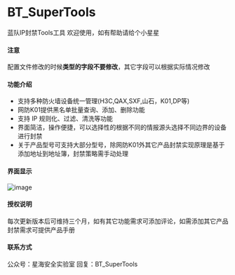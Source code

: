 # BT_SuperTools
蓝队IP封禁Tools工具
欢迎使用，如有帮助请给个小星星

#### 注意
配置文件修改的时候**类型的字段不要修改**，其它字段可以根据实际情况修改

#### 功能介绍

* 支持多种防火墙设备统一管理(H3C,QAX,SXF,山石，K01,DP等)
* 网防K01提供黑名单批量查询、添加、删除功能
* 支持 IP 规则化、过滤、清洗等功能
* 界面简洁，操作便捷，可以选择性的根据不同的情报源头选择不同边界的设备进行封禁
* 关于产品型号可支持大部分型号，除网防K01外其它产品封禁实现原理是基于添加地址到地址簿，封禁策略需手动处理

#### 界面显示
![image](https://github.com/user-attachments/assets/8c91fddf-dd9e-45de-b464-870fb4664609)

#### 授权说明

每次更新版本后可维持三个月，如有其它功能需求可添加评论，如需添加其它产品封禁需求可提供产品手册

#### 联系方式

公众号：星海安全实验室
回复：BT_SuperTools
